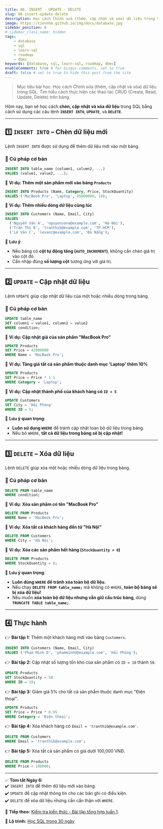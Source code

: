 ```yaml
---
title: 06. INSERT - UPDATE - DELETE
slug: 06-insert-update-delete
description: Học cách Chỉnh sửa (thêm, cập nhật và xóa) dữ liệu trong SQL. Tìm hiểu cách thực hiện các thao tác CRUD (Create, Read, Update, Delete) trên bảng.
image: https://tiennhm.github.io/img/docs/database.jpg
sidebar_position: 6
# sidebar_class_name: hidden
tags:
    - database
    - sql
    - learn-sql
    - roadmap
    - dbms
keywords: [database, sql, learn-sql, roadmap, dbms]
enableComments: true # for Gisqus comments, set to true
draft: false # set to true to hide this post from the site
---
```


> Mục tiêu bài học: Học cách Chỉnh sửa (thêm, cập nhật và xóa) dữ liệu trong SQL. Tìm hiểu cách thực hiện các thao tác CRUD (Create, Read, Update, Delete) trên bảng.

Hôm nay, bạn sẽ học cách **chèn, cập nhật và xóa dữ liệu** trong SQL bằng cách sử dụng các câu lệnh **`INSERT INTO`**, **`UPDATE`**, và **`DELETE`**.

---

## **1️⃣ `INSERT INTO` – Chèn dữ liệu mới**
Lệnh `INSERT INTO` được sử dụng để thêm dữ liệu mới vào một bảng.

### **🔹 Cú pháp cơ bản**
```sql
INSERT INTO table_name (column1, column2, ...) 
VALUES (value1, value2, ...);
```

📌 **Ví dụ: Thêm một sản phẩm mới vào bảng `Products`**
```sql
INSERT INTO Products (Name, Category, Price, StockQuantity)
VALUES ('MacBook Pro', 'Laptop', 45000000, 10);
```

📌 **Ví dụ: Thêm nhiều dòng dữ liệu cùng lúc**
```sql
INSERT INTO Customers (Name, Email, City)
VALUES 
  ('Nguyễn Văn A', 'nguyenvana@example.com', 'Hà Nội'),
  ('Trần Thị B', 'tranthib@example.com', 'TP.HCM'),
  ('Lê Văn C', 'levanc@example.com', 'Đà Nẵng');
```

📌 **Lưu ý**:  
- Nếu bảng có **cột tự động tăng (`AUTO_INCREMENT`)**, không cần chèn giá trị vào cột đó.  
- Cần nhập đúng **số lượng cột** tương ứng với giá trị.

---

## **2️⃣ `UPDATE` – Cập nhật dữ liệu**
Lệnh `UPDATE` giúp cập nhật dữ liệu của một hoặc nhiều dòng trong bảng.

### **🔹 Cú pháp cơ bản**
```sql
UPDATE table_name 
SET column1 = value1, column2 = value2 
WHERE condition;
```
📌 **Ví dụ: Cập nhật giá của sản phẩm "MacBook Pro"**
```sql
UPDATE Products 
SET Price = 42000000 
WHERE Name = 'MacBook Pro';
```
📌 **Ví dụ: Tăng giá tất cả sản phẩm thuộc danh mục 'Laptop' thêm 10%**
```sql
UPDATE Products 
SET Price = Price * 1.1 
WHERE Category = 'Laptop';
```
📌 **Ví dụ: Cập nhật thành phố của khách hàng có `ID = 5`**
```sql
UPDATE Customers 
SET City = 'Hải Phòng' 
WHERE ID = 5;
```
📌 **Lưu ý quan trọng**:  
- **Luôn sử dụng `WHERE`** để tránh cập nhật toàn bộ dữ liệu trong bảng.  
- Nếu bỏ `WHERE`, **tất cả dữ liệu trong bảng sẽ bị cập nhật!**  

---

## **3️⃣ `DELETE` – Xóa dữ liệu**
Lệnh `DELETE` giúp xóa một hoặc nhiều dòng dữ liệu trong bảng.

### **🔹 Cú pháp cơ bản**
```sql
DELETE FROM table_name 
WHERE condition;
```
📌 **Ví dụ: Xóa sản phẩm có tên "MacBook Pro"**
```sql
DELETE FROM Products 
WHERE Name = 'MacBook Pro';
```
📌 **Ví dụ: Xóa tất cả khách hàng đến từ "Hà Nội"**
```sql
DELETE FROM Customers 
WHERE City = 'Hà Nội';
```
📌 **Ví dụ: Xóa các sản phẩm hết hàng (`StockQuantity = 0`)**
```sql
DELETE FROM Products 
WHERE StockQuantity = 0;
```
📌 **Lưu ý quan trọng**:  
- **Luôn dùng `WHERE` để tránh xóa toàn bộ dữ liệu.**  
- Nếu chạy **`DELETE FROM table_name;`** mà không có `WHERE`, **toàn bộ bảng sẽ bị xóa dữ liệu!**  
- Nếu muốn **xóa toàn bộ dữ liệu nhưng vẫn giữ cấu trúc bảng**, dùng **`TRUNCATE TABLE table_name;`**.

---

## **4️⃣ Thực hành**
👉 **Bài tập 1:** Thêm một khách hàng mới vào bảng `Customers`.  
```sql
INSERT INTO Customers (Name, Email, City) 
VALUES ('Phạm Minh D', 'phamminhd@example.com', 'Hải Phòng');
```

👉 **Bài tập 2:** Cập nhật số lượng tồn kho của sản phẩm có `ID = 10` thành `50`.  
```sql
UPDATE Products 
SET StockQuantity = 50 
WHERE ID = 10;
```

👉 **Bài tập 3:** Giảm giá 5% cho tất cả sản phẩm thuộc danh mục "Điện thoại".  
```sql
UPDATE Products 
SET Price = Price * 0.95 
WHERE Category = 'Điện thoại';
```

👉 **Bài tập 4:** Xóa khách hàng có `Email = 'tranthib@example.com'`.  
```sql
DELETE FROM Customers 
WHERE Email = 'tranthib@example.com';
```

👉 **Bài tập 5:** Xóa tất cả sản phẩm có giá dưới 100,000 VNĐ.  
```sql
DELETE FROM Products 
WHERE Price < 100000;
```

---

✅ **Tóm tắt Ngày 6:**  
✔️ `INSERT INTO` để thêm dữ liệu mới vào bảng.  
✔️ `UPDATE` để cập nhật thông tin cho các bản ghi có điều kiện.  
✔️ `DELETE` để xóa dữ liệu nhưng cần cẩn thận với `WHERE`.  

🚀 **Tiếp theo:** [Kiểm tra kiến thức - Bài tập tổng hợp tuần 1](07.%20Review%201.md).

📌 **Lộ trình:** [Học SQL trong 30 ngày](00.%2030-Day%20SQL%20Learning%20Roadmap.md)